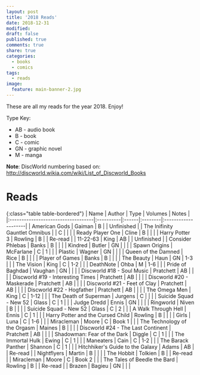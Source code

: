 ```yaml
---
layout: post
title: '2018 Reads'
date: 2018-12-31
modified:
draft: false
published: true
comments: true
share: true
categories:
  - books
  - comics
tags:
  - reads
image:
  feature: main-banner-2.jpg
---
```


These are all my reads for the year 2018. Enjoy!

Type Key:
* AB - audio book
* B - book
* C - comic
* GN - graphic novel
* M - manga

**Note**: DiscWorld numbering based on: http://discworld.wikia.com/wiki/List_of_Discworld_Books

# Reads

{:class="table table-bordered"}
| Name                               | Author    | Type  | Volumes | Notes               |
|:-----------------------------------|:----------|:------|:--------|:--------------------|
| American Gods                      | Gaiman    | B     |         | Unfinished          |
| The Inifinity Gauntlet Omnibus     |           | C     |         |                     |
| Ready Player One                   | Cline     | B     |         |                     |
| Harry Potter 3                     | Rowling   | B     |         | Re-read             |
| 11-22-63                           | King      | AB    |         | Unfinished          |
| Consider Phlebas                   | Banks     | B     |         |                     |
| Kindred                            | Butler    | GN    |         |                     |
| Spawn Origins                      | McFarlane | C     | 1       |                     |
| Plastic                            | Wagner    | GN    |         |                     |
| Queen of the Damned                | Rice      | B     |         |                     |
| Player of Games                    | Banks     | B     |         |                     |
| The Beauty                         | Haun      | GN    | 1-3     |                     |
| The Vision                         | King      | C     | 1-2     |                     |
| DeathNote                          | Ohba      | M     | 1-6     |                     |
| Pride of Baghdad                   | Vaughan   | GN    |         |                     |
| Discworld #18 - Soul Music         | Pratchett | AB    |         |                     |
| Discworld #19 - Interesting Times  | Pratchett | AB    |         |                     |
| Discworld #20 - Maskerade          | Pratchett | AB    |         |                     |
| Discworld #21 - Feet of Clay       | Pratchett | AB    |         |                     |
| Discworld #22 - Hogfather          | Pratchett | AB    |         |                     |
| The Omega Men                      | King      | C     | 1-12    |                     |
| The Death of Superman              | Jurgens   | C     |         |                     |
| Suicide Squad - New 52             | Glass     | C     | 1       |                     |
| Judge Dredd                        | Ennis     | GN    |         |                     |
| Ringworld                          | Niven     | B     |         |                     |
| Suicide Squad - New 52             | Glass     | C     | 2       |                     |
| A Walk Through Hell                | Ennis     | C     | 1       |                     |
| Harry Potter and the Cursed Child  | Rowling   | B     |         |                     |
| Girls                              | Luna      | C     | 1-6     |                     |
| Miracleman                         | Moore     | C     | Book 1  |                     |
| The Technology of the Orgasm       | Maines    | B     |         |                     |
| Discworld #24 - The Last Continent | Pratchett | AB    |         |                     |
| Shadowman: Fear of the Dark        | Diggle    | C     | 1       |                     |
| The Immortal Hulk                  | Ewing     | C     | 1       |                     |
| Maneaters                          | Cain      | C     | 1-2     |                     |
| The Barack Panther                 | Shannon   | C     | 1       |                     |
| Hitchhiker's Guide to the Galaxy   | Adams     | AB    |         | Re-read             |
| Nightflyers                        | Martin    | B     |         |                     |
| The Hobbit                         | Tolkien   | B     |         | Re-read             |
| Miracleman                         | Moore     | C     | Book 2  |                     |
| The Tales of Beedle the Bard       | Rowling   | B     |         | Re-read             |
| Brazen                             | Bagieu    | GN    |         |                     |

